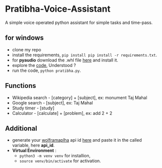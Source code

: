# Pratibha-Voice-Assistant

A simple voice operated python assistant for simple tasks and time-pass.

## for windows
* clone my repo
* install the requirements, `pip install pip install -r requirements.txt`.
* for **pyaudio** download the .whl file [here](https://www.lfd.uci.edu/~gohlke/pythonlibs/#pyaudio) and install it.
* explore the [code](https://github.com/itsatulya/Pratibha-Voice-Assistant/blob/d79340004db1be5360e550fdaf26a934b9f425eb/pratibha.py), Understood ?
* run the code, `python pratibha.py`.

## Functions
* Wikipedia search - [category] + [subject], ex: monument Taj Mahal
* Google search - [subject], ex: Taj Mahal
* Study timer - [study]
* Calculator - [calculate] + [problem], ex: add 2 + 2

## Additional
* generate your [wolframaplha](https://www.wolframalpha.com/) api id [here](https://account.wolfram.com/login/oauth2/sign-in) and paste it in the called variable, here **api_id**.
* **Virtual Environment** : 
   * `python3 -m venv venv` for installion, 
   * `source venv/bin/activate` for activation.  
